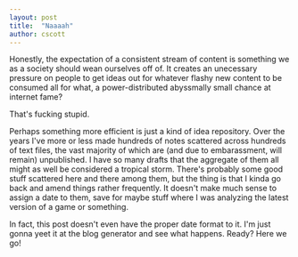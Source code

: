 ```yaml
---
layout: post
title:  "Naaaah"
author: cscott
---
```


Honestly, the expectation of a consistent stream of content is something we as a society should wean ourselves off of. It creates an unecessary pressure on people to get ideas out for whatever flashy new content to be consumed all for what, a power-distributed abyssmally small chance at internet fame?

That's fucking stupid.

Perhaps something more efficient is just a kind of idea repository. Over the years I've more or less made hundreds of notes scattered across hundreds of text files, the vast majority of which are (and due to embarassment, will remain) unpublished. I have so many drafts that the aggregate of them all might as well be considered a tropical storm. There's probably some good stuff scattered here and there among them, but the thing is that I kinda go back and amend things rather frequently. It doesn't make much sense to assign a date to them, save for maybe stuff where I was analyzing the latest version of a game or something.

In fact, this post doesn't even have the proper date format to it. I'm just gonna yeet it at the blog generator and see what happens. Ready? Here we go!
